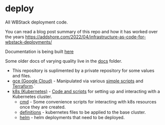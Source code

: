 # deploy

All WBStack deployment code.

You can read a blog post summary of this repo and how it has worked over the years https://addshore.com/2022/04/infrastructure-as-code-for-wbstack-deployments/

Documentation is being built [here](https://wbstack.github.io/docs/tech/)

Some older docs of varying quality live in the [docs](./docs) folder.

- This repository is suplimented by a private repository for some values and files.
- [gce (Google Cloud)](./gce) - Manipulated via various [simple scripts](./gce) and [Terraform](./tf).`
- [k8s (Kubernetes)](./k8s) - [Code and scripts](./k8s) for setting up and interacting with a Kubernetes cluster.
  - [cmd](./k8s/cmd) - Some convenience scripts for interacting with k8s resources once they are created.
  - [definitions](./k8s/definitions) - kubernetes files to be applied to the base cluster.
  - [helm](./k8s/helm) - helm deployments that need to be deployed.
